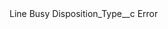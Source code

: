 <?xml version="1.0" encoding="UTF-8"?>
<CustomMetadata xmlns="http://soap.sforce.com/2006/04/metadata" xmlns:xsi="http://www.w3.org/2001/XMLSchema-instance" xmlns:xsd="http://www.w3.org/2001/XMLSchema">
    <label>Line Busy</label>
    <values>
        <field>Disposition_Type__c</field>
        <value xsi:type="xsd:string">Error</value>
    </values>
</CustomMetadata>
